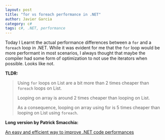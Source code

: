 ```yaml
---
layout: post
title: "for vs foreach performance in .NET"
author: Javier Garcia
category: c#
tags: c#, .NET, performance
---
```


Today I Learnt the actual performance differences between a `for` and a `foreach` loop in .NET.
While it was evident for me that the `for` loop would be more performant in most scenarios, I
always thought that maybe the compiler had some form of optimization to not use the iterators when
possible. Looks like not.

**TLDR:**

> Using `for` loops on List are a bit more than 2 times cheaper than `foreach` loops on List.
>
> Looping on array is around 2 times cheaper than looping on List.
>
> As a consequence, looping on array using for is 5 times cheaper than looping on List using `foreach`.

**Long version by Patrick Smacchia:**

[An easy and efficient way to improve .NET code performances][0]

[0]: http://codebetter.com/patricksmacchia/2008/11/19/an-easy-and-efficient-way-to-improve-net-code-performances/
